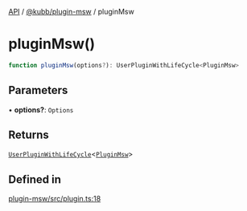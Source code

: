 [API](../../../packages.md) / [@kubb/plugin-msw](../index.md) / pluginMsw

# pluginMsw()

```ts
function pluginMsw(options?): UserPluginWithLifeCycle<PluginMsw>
```

## Parameters

• **options?**: `Options`

## Returns

[`UserPluginWithLifeCycle`](../../core/type-aliases/UserPluginWithLifeCycle.md)\<[`PluginMsw`](../type-aliases/PluginMsw.md)\>

## Defined in

[plugin-msw/src/plugin.ts:18](https://github.com/kubb-project/kubb/blob/7f30045af96d8c89b6cda0a30f7535f095a0cb45/packages/plugin-msw/src/plugin.ts#L18)
